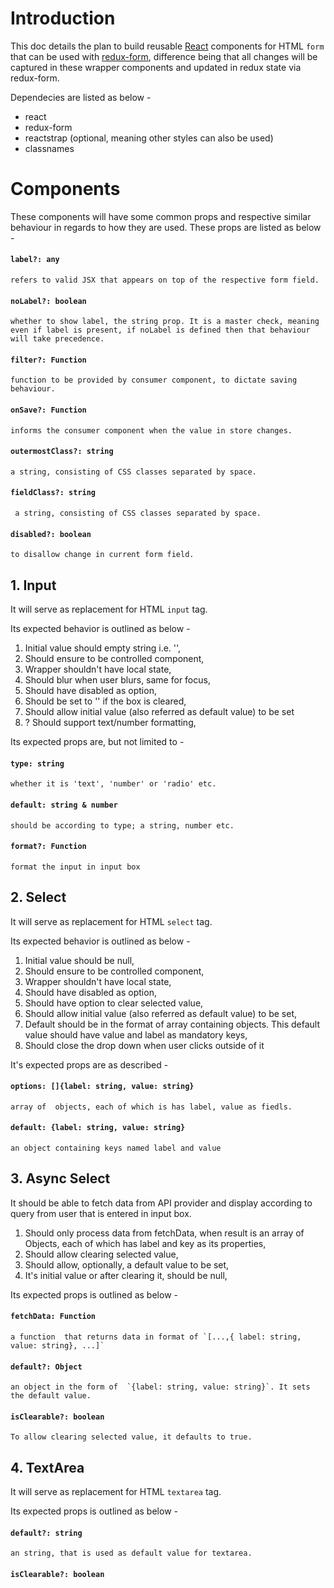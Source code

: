 # Introduction
This doc details the plan to build reusable [React](https://reactjs.org) components for HTML `form` that can be used with [redux-form](https://redux-form.com), difference being that all changes will be captured in these wrapper components and updated in redux state via redux-form.

Dependecies are listed as below -
* react
* redux-form
* reactstrap (optional, meaning other styles can also be used)
* classnames
  
# Components

These components will have some common props and respective similar behaviour in regards to how they are used. These props are listed as below -
#### `label?: any`  
    refers to valid JSX that appears on top of the respective form field.
#### `noLabel?: boolean` 
    whether to show label, the string prop. It is a master check, meaning even if label is present, if noLabel is defined then that behaviour will take precedence.
#### `filter?: Function`
    function to be provided by consumer component, to dictate saving behaviour.
#### `onSave?: Function`
    informs the consumer component when the value in store changes.
#### `outermostClass?: string`
    a string, consisting of CSS classes separated by space.
#### `fieldClass?: string`
     a string, consisting of CSS classes separated by space.
#### `disabled?: boolean`
    to disallow change in current form field.

## 1. Input
It will serve as replacement for HTML `input` tag.
    
Its expected behavior is outlined as below -

1. Initial value should empty string i.e. '',
2. Should ensure to be controlled component,
3. Wrapper shouldn't have local state,
4. Should blur when user blurs, same for focus,
5. Should have disabled as option,
6. Should be set to '' if the box is cleared,
7. Should allow initial value (also referred as default value) to be set
8. ? Should support text/number formatting,

Its expected props are, but not limited to -
#### `type: string`
    whether it is 'text', 'number' or 'radio' etc.
#### `default: string & number`
    should be according to type; a string, number etc.
#### `format?: Function`
    format the input in input box


## 2. Select
It will serve as replacement for HTML `select` tag.

Its expected behavior is outlined as below -

1. Initial value should be null,
2. Should ensure to be controlled component,
3. Wrapper shouldn't have local state,
4. Should have disabled as option,
5. Should have option to clear selected value,
6. Should allow initial value (also referred as default value) to be set,
7. Default should be in the format of array containing objects. This default value should have value and label as mandatory keys,
8.  Should close the drop down when user clicks outside of it

It's expected props are as described - 

#### `options: []{label: string, value: string}`
    array of  objects, each of which is has label, value as fiedls.
#### `default: {label: string, value: string}`
    an object containing keys named label and value

## 3. Async Select
It should be able to fetch data from API provider and display according to query from user that is entered in input box.

1. Should only process data from fetchData, when result is an array of Objects, each of which has label and key as its properties,
2. Should allow clearing selected value,
3. Should allow, optionally, a default value to be set,
4. It's initial value or after clearing it, should be null,

Its expected props is outlined as below -

#### `fetchData: Function ` 
    a function  that returns data in format of `[...,{ label: string, value: string}, ...]`
#### `default?: Object`  
    an object in the form of  `{label: string, value: string}`. It sets the default value.
#### `isClearable?: boolean`
    To allow clearing selected value, it defaults to true.

## 4. TextArea

It will serve as replacement for HTML `textarea` tag.

Its expected props is outlined as below -

#### `default?: string`
    an string, that is used as default value for textarea.
#### `isClearable?: boolean`